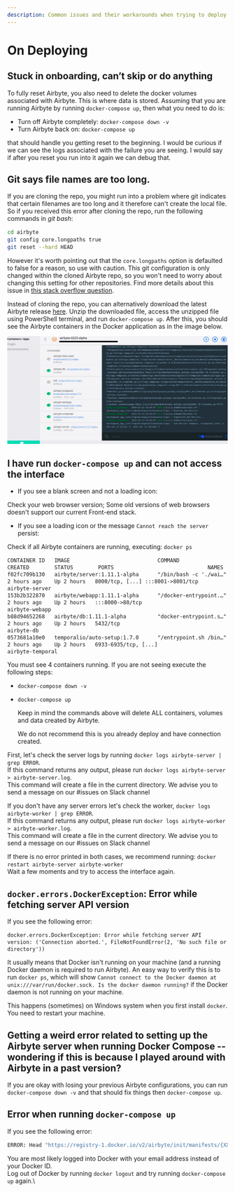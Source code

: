 ```yaml
---
description: Common issues and their workarounds when trying to deploy Airbyte
---
```


# On Deploying

## Stuck in onboarding, can’t skip or do anything

To fully reset Airbyte, you also need to delete the docker volumes associated with Airbyte. This is where data is stored. Assuming that you are running Airbyte by running `docker-compose up`, then what you need to do is:

* Turn off Airbyte completely: `docker-compose down -v`
* Turn Airbyte back on: `docker-compose up`

that should handle you getting reset to the beginning. I would be curious if we can see the logs associated with the failure you are seeing. I would say if after you reset you run into it again we can debug that.

## Git says file names are too long.

If you are cloning the repo, you might run into a problem where git indicates that certain filenames are too long and it therefore can't create the local file. So if you received this error after cloning the repo, run the following commands in _git bash_:

```bash
cd airbyte
git config core.longpaths true
git reset --hard HEAD
```

However it's worth pointing out that the `core.longpaths` option is defaulted to false for a reason, so use with caution. This git configuration is only changed within the cloned Airbyte repo, so you won't need to worry about changing this setting for other repositories. Find more details about this issue in [this stack overflow question](https://stackoverflow.com/questions/22575662/filename-too-long-in-git-for-windows).

Instead of cloning the repo, you can alternatively download the latest Airbyte release [here](https://github.com/airbytehq/airbyte/releases). Unzip the downloaded file, access the unzipped file using PowerShell terminal, and run `docker-compose up`. After this, you should see the Airbyte containers in the Docker application as in the image below.

![](../.gitbook/assets/airbyte_deploy_windows_docker.png)

## I have run `docker-compose up` and can not access the interface

* If you see a blank screen and not a loading icon:

Check your web browser version; Some old versions of web browsers doesn't support our current Front-end stack.

* If you see a loading icon or the message `Cannot reach the server` persist:

Check if all Airbyte containers are running, executing: `docker ps`

```text
CONTAINER ID   IMAGE                            COMMAND                  CREATED        STATUS        PORTS                              NAMES
f02fc709b130   airbyte/server:1.11.1-alpha      "/bin/bash -c './wai…"   2 hours ago    Up 2 hours   8000/tcp, [...] :::8001->8001/tcp  airbyte-server
153b2b322870   airbyte/webapp:1.11.1-alpha      "/docker-entrypoint.…"   2 hours ago    Up 2 hours   :::8000->80/tcp                    airbyte-webapp
b88d94652268   airbyte/db:1.11.1-alpha          "docker-entrypoint.s…"   2 hours ago    Up 2 hours   5432/tcp                           airbyte-db
0573681a10e0   temporalio/auto-setup:1.7.0      "/entrypoint.sh /bin…"   2 hours ago    Up 2 hours   6933-6935/tcp, [...]               airbyte-temporal
```

You must see 4 containers running. If you are not seeing execute the following steps:

* `docker-compose down -v`
* `docker-compose up`

  Keep in mind the commands above will delete ALL containers, volumes and data created by Airbyte.

  We do not recommend this is you already deploy and have connection created.

First, let's check the server logs by running `docker logs airbyte-server | grep ERROR`.   
 If this command returns any output, please run `docker logs airbyte-server > airbyte-server.log`.   
 This command will create a file in the current directory. We advise you to send a message on our \#issues on Slack channel

If you don't have any server errors let's check the worker, `docker logs airbyte-worker | grep ERROR`.   
 If this command returns any output, please run `docker logs airbyte-worker > airbyte-worker.log`.   
 This command will create a file in the current directory. We advise you to send a message on our \#issues on Slack channel

If there is no error printed in both cases, we recommend running: `docker restart airbyte-server airbyte-worker`   
 Wait a few moments and try to access the interface again.

## `docker.errors.DockerException`: Error while fetching server API version

If you see the following error:

```text
docker.errors.DockerException: Error while fetching server API
version: ('Connection aborted.', FileNotFoundError(2, 'No such file or
directory'))
```

It usually means that Docker isn't running on your machine \(and a running Docker daemon is required to run Airbyte\). An easy way to verify this is to run `docker ps`, which will show `Cannot connect to the Docker daemon at unix:///var/run/docker.sock. Is the docker daemon running?` if the Docker daemon is not running on your machine.

This happens \(sometimes\) on Windows system when you first install `docker`. You need to restart your machine.

## Getting a weird error related to setting up the Airbyte server when running Docker Compose -- wondering if this is because I played around with Airbyte in a past version?

If you are okay with losing your previous Airbyte configurations, you can run `docker-compose down -v` and that should fix things then `docker-compose up`.

## Error when running `docker-compose up`

If you see the following error:

```bash
ERROR: Head "https://registry-1.docker.io/v2/airbyte/init/manifests/{XXX}": unauthorized: incorrect username or password
```

You are most likely logged into Docker with your email address instead of your Docker ID.\
Log out of Docker by running `docker logout` and try running `docker-compose up` again.\
